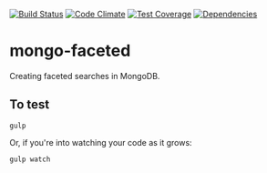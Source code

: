 [![Build Status](https://api.shippable.com/projects/54a0895ad46935d5fbc112c8/badge?branchName=master)](https://app.shippable.com/projects/54a0895ad46935d5fbc112c8/builds/latest)
[![Code Climate](https://codeclimate.com/github/AlphaGit/mongo-faceted/badges/gpa.svg)](https://codeclimate.com/github/AlphaGit/mongo-faceted) [![Test Coverage](https://codeclimate.com/github/AlphaGit/mongo-faceted/badges/coverage.svg)](https://codeclimate.com/github/AlphaGit/mongo-faceted)
[![Dependencies](https://david-dm.org/AlphaGit/mongo-faceted.svg)](https://david-dm.org/AlphaGit/mongo-faceted)

# mongo-faceted

Creating faceted searches in MongoDB.

## To test

    gulp

Or, if you're into watching your code as it grows:

    gulp watch
